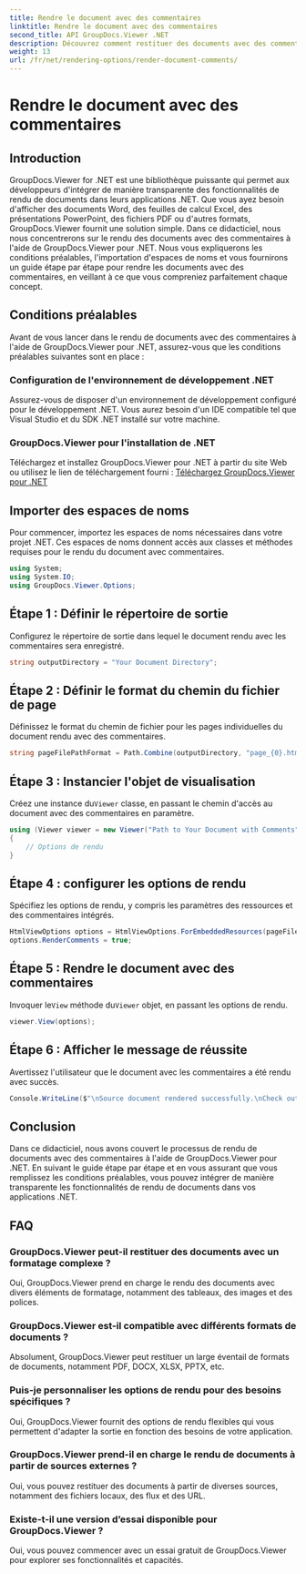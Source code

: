 ```yaml
---
title: Rendre le document avec des commentaires
linktitle: Rendre le document avec des commentaires
second_title: API GroupDocs.Viewer .NET
description: Découvrez comment restituer des documents avec des commentaires à l'aide de GroupDocs.Viewer pour .NET. Suivez notre guide étape par étape pour une intégration transparente.
weight: 13
url: /fr/net/rendering-options/render-document-comments/
---
```


# Rendre le document avec des commentaires

## Introduction
GroupDocs.Viewer for .NET est une bibliothèque puissante qui permet aux développeurs d'intégrer de manière transparente des fonctionnalités de rendu de documents dans leurs applications .NET. Que vous ayez besoin d'afficher des documents Word, des feuilles de calcul Excel, des présentations PowerPoint, des fichiers PDF ou d'autres formats, GroupDocs.Viewer fournit une solution simple.
Dans ce didacticiel, nous nous concentrerons sur le rendu des documents avec des commentaires à l'aide de GroupDocs.Viewer pour .NET. Nous vous expliquerons les conditions préalables, l'importation d'espaces de noms et vous fournirons un guide étape par étape pour rendre les documents avec des commentaires, en veillant à ce que vous compreniez parfaitement chaque concept.
## Conditions préalables
Avant de vous lancer dans le rendu de documents avec des commentaires à l'aide de GroupDocs.Viewer pour .NET, assurez-vous que les conditions préalables suivantes sont en place :
### Configuration de l'environnement de développement .NET
Assurez-vous de disposer d'un environnement de développement configuré pour le développement .NET. Vous aurez besoin d'un IDE compatible tel que Visual Studio et du SDK .NET installé sur votre machine.
### GroupDocs.Viewer pour l'installation de .NET
Téléchargez et installez GroupDocs.Viewer pour .NET à partir du site Web ou utilisez le lien de téléchargement fourni :
[Téléchargez GroupDocs.Viewer pour .NET](https://releases.groupdocs.com/viewer/net/)

## Importer des espaces de noms
Pour commencer, importez les espaces de noms nécessaires dans votre projet .NET. Ces espaces de noms donnent accès aux classes et méthodes requises pour le rendu du document avec commentaires.
```csharp
using System;
using System.IO;
using GroupDocs.Viewer.Options;
```

## Étape 1 : Définir le répertoire de sortie
Configurez le répertoire de sortie dans lequel le document rendu avec les commentaires sera enregistré.
```csharp
string outputDirectory = "Your Document Directory";
```
## Étape 2 : Définir le format du chemin du fichier de page
Définissez le format du chemin de fichier pour les pages individuelles du document rendu avec des commentaires.
```csharp
string pageFilePathFormat = Path.Combine(outputDirectory, "page_{0}.html");
```
## Étape 3 : Instancier l'objet de visualisation
 Créez une instance du`Viewer` classe, en passant le chemin d'accès au document avec des commentaires en paramètre.
```csharp
using (Viewer viewer = new Viewer("Path to Your Document with Comments"))
{
    // Options de rendu
}
```
## Étape 4 : configurer les options de rendu
Spécifiez les options de rendu, y compris les paramètres des ressources et des commentaires intégrés.
```csharp
HtmlViewOptions options = HtmlViewOptions.ForEmbeddedResources(pageFilePathFormat);
options.RenderComments = true;
```
## Étape 5 : Rendre le document avec des commentaires
 Invoquer le`View` méthode du`Viewer` objet, en passant les options de rendu.
```csharp
viewer.View(options);
```
## Étape 6 : Afficher le message de réussite
Avertissez l'utilisateur que le document avec les commentaires a été rendu avec succès.
```csharp
Console.WriteLine($"\nSource document rendered successfully.\nCheck output in {outputDirectory}.");
```

## Conclusion
Dans ce didacticiel, nous avons couvert le processus de rendu de documents avec des commentaires à l'aide de GroupDocs.Viewer pour .NET. En suivant le guide étape par étape et en vous assurant que vous remplissez les conditions préalables, vous pouvez intégrer de manière transparente les fonctionnalités de rendu de documents dans vos applications .NET.
## FAQ
### GroupDocs.Viewer peut-il restituer des documents avec un formatage complexe ?
Oui, GroupDocs.Viewer prend en charge le rendu des documents avec divers éléments de formatage, notamment des tableaux, des images et des polices.
### GroupDocs.Viewer est-il compatible avec différents formats de documents ?
Absolument, GroupDocs.Viewer peut restituer un large éventail de formats de documents, notamment PDF, DOCX, XLSX, PPTX, etc.
### Puis-je personnaliser les options de rendu pour des besoins spécifiques ?
Oui, GroupDocs.Viewer fournit des options de rendu flexibles qui vous permettent d'adapter la sortie en fonction des besoins de votre application.
### GroupDocs.Viewer prend-il en charge le rendu de documents à partir de sources externes ?
Oui, vous pouvez restituer des documents à partir de diverses sources, notamment des fichiers locaux, des flux et des URL.
### Existe-t-il une version d’essai disponible pour GroupDocs.Viewer ?
Oui, vous pouvez commencer avec un essai gratuit de GroupDocs.Viewer pour explorer ses fonctionnalités et capacités.